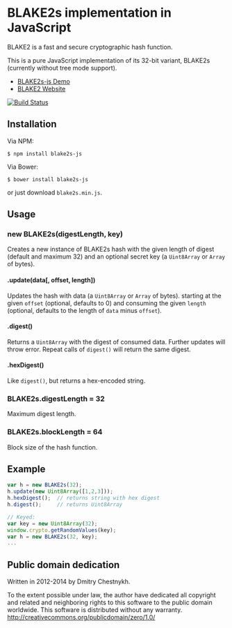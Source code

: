 BLAKE2s implementation in JavaScript
====================================

BLAKE2 is a fast and secure cryptographic hash function.

This is a pure JavaScript implementation of its 32-bit variant,
BLAKE2s (currently without tree mode support).

* [BLAKE2s-js Demo](http://www.dchest.org/blake2s-js/)
* [BLAKE2 Website](https://blake2.net)

[![Build Status](https://travis-ci.org/dchest/blake2s-js.svg?branch=master)
](https://travis-ci.org/dchest/blake2s-js)


Installation
------------

Via NPM:

    $ npm install blake2s-js

Via Bower:

    $ bower install blake2s-js


or just download `blake2s.min.js`.


Usage
-----

### new BLAKE2s(digestLength, key)

Creates a new instance of BLAKE2s hash with the given length of digest (default
and maximum 32) and an optional secret key (a `Uint8Array` or `Array` of
bytes).

#### .update(data[, offset, length])

Updates the hash with data (a `Uint8Array` or `Array` of bytes).  starting at
the given `offset` (optional, defaults to 0) and consuming the given `length`
(optional, defaults to the length of `data` minus `offset`).

#### .digest()

Returns a `Uint8Array` with the digest of consumed data. Further updates will
throw error. Repeat calls of `digest()` will return the same digest.


#### .hexDigest()

Like `digest()`, but returns a hex-encoded string.


### BLAKE2s.digestLength = 32

Maximum digest length.


### BLAKE2s.blockLength = 64

Block size of the hash function.


Example
-------

```javascript
var h = new BLAKE2s(32);
h.update(new Uint8Array([1,2,3]));
h.hexDigest();  // returns string with hex digest
h.digest();     // returns Uint8Array

// Keyed:
var key = new Uint8Array(32);
window.crypto.getRandomValues(key);
var h = new BLAKE2s(32, key);
...
```



Public domain dedication
------------------------

Written in 2012-2014 by Dmitry Chestnykh.

To the extent possible under law, the author have dedicated all copyright
and related and neighboring rights to this software to the public domain
worldwide. This software is distributed without any warranty.
<http://creativecommons.org/publicdomain/zero/1.0/>
